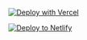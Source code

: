 
[![Deploy with Vercel](https://vercel.com/button)](https://vercel.com/new/clone?repository-url=https%3A%2F%2Fgithub.com%2Fdannytlake%2Fcui-barebones&root-directory=composable-ui&project-name=composable-ui&repository-name=composable-ui&demo-title=Composable%20UI&demo-description=Open%20Source%20React%20Storefront%20for%20Composable%20Commerce&envDescription=Enter%20your%20NEXTAUTH_SECRET.&env=NEXTAUTH_SECRET&envLink=https%3A%2F%2Fnext-auth.js.org%2Fconfiguration%2Foptions%23nextauth_secret)

<a href="https://app.netlify.com/start/deploy?repository=https://github.com/composable-com/composable-ui"><img src="https://www.netlify.com/img/deploy/button.svg" alt="Deploy to Netlify"></a>
